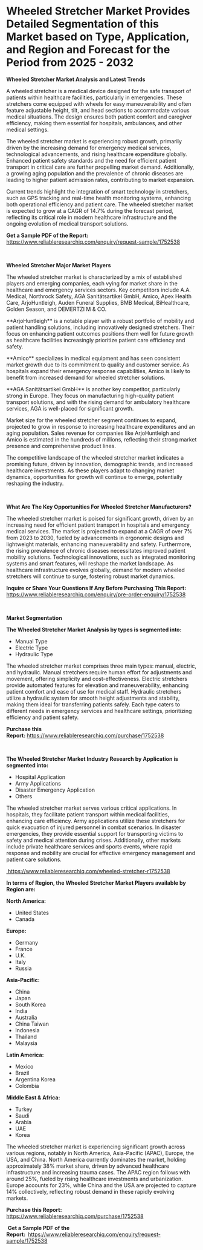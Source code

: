 <p><h1>Wheeled Stretcher Market Provides Detailed Segmentation of this Market based on Type, Application, and Region and Forecast for the Period from 2025 - 2032</h1></p><p><strong>Wheeled Stretcher Market Analysis and Latest Trends</strong></p>
<p><p>A wheeled stretcher is a medical device designed for the safe transport of patients within healthcare facilities, particularly in emergencies. These stretchers come equipped with wheels for easy maneuverability and often feature adjustable height, tilt, and head sections to accommodate various medical situations. The design ensures both patient comfort and caregiver efficiency, making them essential for hospitals, ambulances, and other medical settings.</p><p>The wheeled stretcher market is experiencing robust growth, primarily driven by the increasing demand for emergency medical services, technological advancements, and rising healthcare expenditure globally. Enhanced patient safety standards and the need for efficient patient transport in critical care are further propelling market demand. Additionally, a growing aging population and the prevalence of chronic diseases are leading to higher patient admission rates, contributing to market expansion.</p><p>Current trends highlight the integration of smart technology in stretchers, such as GPS tracking and real-time health monitoring systems, enhancing both operational efficiency and patient care. The wheeled stretcher market is expected to grow at a CAGR of 14.7% during the forecast period, reflecting its critical role in modern healthcare infrastructure and the ongoing evolution of medical transport solutions.</p></p>
<p><strong>Get a Sample PDF of the Report:&nbsp;</strong> <a href="https://www.reliableresearchiq.com/enquiry/request-sample/1752538?utm_campaign=2291&utm_medium=2&utm_source=Github&utm_content=ia&utm_term=17042025&utm_id=wheeled-stretcher">https://www.reliableresearchiq.com/enquiry/request-sample/1752538</a></p>
<p>&nbsp;</p>
<p><strong>Wheeled Stretcher Major Market Players</strong></p>
<p><p>The wheeled stretcher market is characterized by a mix of established players and emerging companies, each vying for market share in the healthcare and emergency services sectors. Key competitors include A.A. Medical, Northrock Safety, AGA Sanitätsartikel GmbH, Amico, Apex Health Care, ArjoHuntleigh, Auden Funeral Supplies, BMB Medical, BiHealthcare, Golden Season, and DEMERTZI M & CO.</p><p>**ArjoHuntleigh** is a notable player with a robust portfolio of mobility and patient handling solutions, including innovatively designed stretchers. Their focus on enhancing patient outcomes positions them well for future growth as healthcare facilities increasingly prioritize patient care efficiency and safety.</p><p>**Amico** specializes in medical equipment and has seen consistent market growth due to its commitment to quality and customer service. As hospitals expand their emergency response capabilities, Amico is likely to benefit from increased demand for wheeled stretcher solutions.</p><p>**AGA Sanitätsartikel GmbH** is another key competitor, particularly strong in Europe. They focus on manufacturing high-quality patient transport solutions, and with the rising demand for ambulatory healthcare services, AGA is well-placed for significant growth.</p><p>Market size for the wheeled stretcher segment continues to expand, projected to grow in response to increasing healthcare expenditures and an aging population. Sales revenue for companies like ArjoHuntleigh and Amico is estimated in the hundreds of millions, reflecting their strong market presence and comprehensive product lines.</p><p>The competitive landscape of the wheeled stretcher market indicates a promising future, driven by innovation, demographic trends, and increased healthcare investments. As these players adapt to changing market dynamics, opportunities for growth will continue to emerge, potentially reshaping the industry.</p></p>
<p>&nbsp;</p>
<p><strong>What Are The Key Opportunities For Wheeled Stretcher Manufacturers?</strong></p>
<p><p>The wheeled stretcher market is poised for significant growth, driven by an increasing need for efficient patient transport in hospitals and emergency medical services. The market is projected to expand at a CAGR of over 7% from 2023 to 2030, fueled by advancements in ergonomic designs and lightweight materials, enhancing maneuverability and safety. Furthermore, the rising prevalence of chronic diseases necessitates improved patient mobility solutions. Technological innovations, such as integrated monitoring systems and smart features, will reshape the market landscape. As healthcare infrastructure evolves globally, demand for modern wheeled stretchers will continue to surge, fostering robust market dynamics.</p></p>
<p><strong>Inquire or Share Your Questions If Any Before Purchasing This Report:</strong> <a href="https://www.reliableresearchiq.com/enquiry/pre-order-enquiry/1752538?utm_campaign=2291&utm_medium=2&utm_source=Github&utm_content=ia&utm_term=17042025&utm_id=wheeled-stretcher">https://www.reliableresearchiq.com/enquiry/pre-order-enquiry/1752538</a></p>
<p>&nbsp;</p>
<p><strong>Market Segmentation</strong></p>
<p><strong>The Wheeled Stretcher Market Analysis by types is segmented into:</strong></p>
<p><ul><li>Manual Type</li><li>Electric Type</li><li>Hydraulic Type</li></ul></p>
<p><p>The wheeled stretcher market comprises three main types: manual, electric, and hydraulic. Manual stretchers require human effort for adjustments and movement, offering simplicity and cost-effectiveness. Electric stretchers provide automated features for elevation and maneuverability, enhancing patient comfort and ease of use for medical staff. Hydraulic stretchers utilize a hydraulic system for smooth height adjustments and stability, making them ideal for transferring patients safely. Each type caters to different needs in emergency services and healthcare settings, prioritizing efficiency and patient safety.</p></p>
<p><strong>Purchase this Report:&nbsp;</strong><a href="https://www.reliableresearchiq.com/purchase/1752538?utm_campaign=2291&utm_medium=2&utm_source=Github&utm_content=ia&utm_term=17042025&utm_id=wheeled-stretcher">https://www.reliableresearchiq.com/purchase/1752538</a></p>
<p>&nbsp;</p>
<p><strong>The Wheeled Stretcher Market Industry Research by Application is segmented into:</strong></p>
<p><ul><li>Hospital Application</li><li>Army Applications</li><li>Disaster Emergency Application</li><li>Others</li></ul></p>
<p><p>The wheeled stretcher market serves various critical applications. In hospitals, they facilitate patient transport within medical facilities, enhancing care efficiency. Army applications utilize these stretchers for quick evacuation of injured personnel in combat scenarios. In disaster emergencies, they provide essential support for transporting victims to safety and medical attention during crises. Additionally, other markets include private healthcare services and sports events, where rapid response and mobility are crucial for effective emergency management and patient care solutions.</p></p>
<p><a href="https://www.reliableresearchiq.com/wheeled-stretcher-r1752538?utm_campaign=2291&utm_medium=2&utm_source=Github&utm_content=ia&utm_term=17042025&utm_id=wheeled-stretcher">&nbsp;https://www.reliableresearchiq.com/wheeled-stretcher-r1752538</a></p>
<p><strong>In terms of Region, the Wheeled Stretcher Market Players available by Region are:</strong></p>
<p>
    <p> <strong> North America: </strong>
        <ul>
            <li>United States</li>
            <li>Canada</li>
        </ul>
        </p> 
    <p> <strong> Europe: </strong>
        <ul>
            <li>Germany</li>
            <li>France</li>
            <li>U.K.</li>
            <li>Italy</li>
            <li>Russia</li>
        </ul>
        </p> 
    <p> <strong> Asia-Pacific: </strong>
        <ul>
            <li>China</li>
            <li>Japan</li>
            <li>South Korea</li>
            <li>India</li>
            <li>Australia</li>
            <li>China Taiwan</li>
            <li>Indonesia</li>
            <li>Thailand</li>
            <li>Malaysia</li>
        </ul>
        </p> 
    <p> <strong> Latin America: </strong>
        <ul>
            <li>Mexico</li>
            <li>Brazil</li>
            <li>Argentina Korea</li>
            <li>Colombia</li>
        </ul>
        </p> 
    <p> <strong> Middle East & Africa: </strong>
        <ul>
            <li>Turkey</li>
            <li>Saudi</li>
            <li>Arabia</li>
            <li>UAE</li>
            <li>Korea</li>
        </ul>
    </p>
    </p>
<p><p>The wheeled stretcher market is experiencing significant growth across various regions, notably in North America, Asia-Pacific (APAC), Europe, the USA, and China. North America currently dominates the market, holding approximately 38% market share, driven by advanced healthcare infrastructure and increasing trauma cases. The APAC region follows with around 25%, fueled by rising healthcare investments and urbanization. Europe accounts for 23%, while China and the USA are projected to capture 14% collectively, reflecting robust demand in these rapidly evolving markets.</p></p>
<p><strong>Purchase this Report: </strong><a href="https://www.reliableresearchiq.com/purchase/1752538?utm_campaign=2291&utm_medium=2&utm_source=Github&utm_content=ia&utm_term=17042025&utm_id=wheeled-stretcher">https://www.reliableresearchiq.com/purchase/1752538</a></p>
<p>&nbsp;<strong>Get a Sample PDF of the Report:&nbsp;&nbsp;</strong><a href="https://www.reliableresearchiq.com/enquiry/request-sample/1752538?utm_campaign=2291&utm_medium=2&utm_source=Github&utm_content=ia&utm_term=17042025&utm_id=wheeled-stretcher">https://www.reliableresearchiq.com/enquiry/request-sample/1752538</a></p>
<p><strong></strong></p>
<p><p></p><p></p><p></p></p>